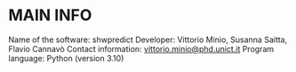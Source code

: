 # MAIN INFO

Name of the software: shwpredict
Developer: Vittorio Minio, Susanna Saitta, Flavio Cannavò 
Contact information: vittorio.minio@phd.unict.it
Program language: Python (version 3.10)
